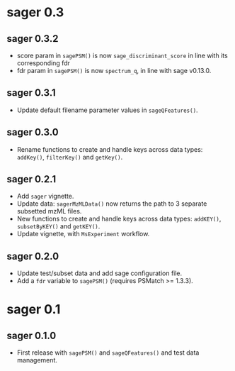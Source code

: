 # sager 0.3

## sager 0.3.2

- score param in `sagePSM()` is now `sage_discriminant_score` in line with its 
corresponding fdr
- fdr param in `sagePSM()` is now `spectrum_q`, in line with sage
  v0.13.0.

## sager 0.3.1

- Update default filename parameter values in `sageQFeatures()`.

## sager 0.3.0

- Rename functions to create and handle keys across data types:
  `addKey()`, `filterKey()` and `getKey()`.

## sager 0.2.1

- Add `sager` vignette.
- Update data: `sagerMzMLData()` now returns the path to 3 separate
  subsetted mzML files.
- New functions to create and handle keys across data types:
  `addKEY()`, `subsetByKEY()` and `getKEY()`.
- Update vignette, with `MsExperiment` workflow.

## sager 0.2.0

- Update test/subset data and add sage configuration file.
- Add a `fdr` variable to `sagePSM()` (requires PSMatch >= 1.3.3).

# sager 0.1

## sager 0.1.0

- First release with `sagePSM()` and `sageQFeatures()` and test data
  management.
